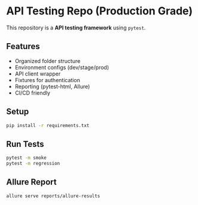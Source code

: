 # API Testing Repo (Production Grade)

This repository is a **API testing framework** using `pytest`.

## Features
- Organized folder structure
- Environment configs (dev/stage/prod)
- API client wrapper
- Fixtures for authentication
- Reporting (pytest-html, Allure)
- CI/CD friendly

## Setup
```bash
pip install -r requirements.txt
```

## Run Tests
```bash
pytest -m smoke
pytest -m regression
```

## Allure Report
```bash
allure serve reports/allure-results
```
